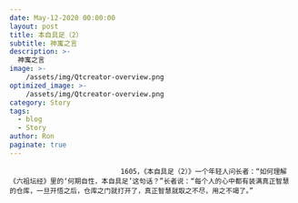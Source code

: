 ```yaml
---
date: May-12-2020 00:00:00
layout: post
title: 本自具足（2）
subtitle: 神寓之言
description: >-
  神寓之言
image: >-
    /assets/img/Qtcreator-overview.png
optimized_image: >-
    /assets/img/Qtcreator-overview.png
category: Story
tags:
  - blog
  - Story
author: Ron
paginate: true
---
```


							　　1605，《本自具足（2）》一个年轻人问长者：“如何理解《六祖坛经》里的‘何期自性，本自具足’这句话？”长者说：“每个人的心中都有装满真正智慧的仓库，一旦开悟之后，仓库之门就打开了，真正智慧就取之不尽，用之不竭了。”
							
							
						